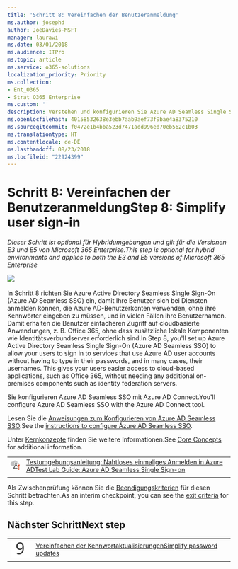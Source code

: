 ```yaml
---
title: 'Schritt 8: Vereinfachen der Benutzeranmeldung'
ms.author: josephd
author: JoeDavies-MSFT
manager: laurawi
ms.date: 03/01/2018
ms.audience: ITPro
ms.topic: article
ms.service: o365-solutions
localization_priority: Priority
ms.collection:
- Ent_O365
- Strat_O365_Enterprise
ms.custom: ''
description: Verstehen und konfigurieren Sie Azure AD Seamless Single Sign-On (Seamless SSO).
ms.openlocfilehash: 40158532638e3ebb7aab9aef73f9bae4a8375210
ms.sourcegitcommit: f0472e1b4bba523d7471add996ed70eb562c1b03
ms.translationtype: HT
ms.contentlocale: de-DE
ms.lasthandoff: 08/23/2018
ms.locfileid: "22924399"
---
```

# <a name="step-8-simplify-user-sign-in"></a><span data-ttu-id="e742c-103">Schritt 8: Vereinfachen der Benutzeranmeldung</span><span class="sxs-lookup"><span data-stu-id="e742c-103">Step 8: Simplify user sign-in</span></span>

<span data-ttu-id="e742c-104">*Dieser Schritt ist optional für Hybridumgebungen und gilt für die Versionen E3 und E5 von Microsoft 365 Enterprise.*</span><span class="sxs-lookup"><span data-stu-id="e742c-104">*This step is optional for hybrid environments and applies to both the E3 and E5 versions of Microsoft 365 Enterprise*</span></span>

![](./media/deploy-foundation-infrastructure/identity_icon-small.png)

<span data-ttu-id="e742c-p101">In Schritt 8 richten Sie Azure Active Directory Seamless Single Sign-On (Azure AD Seamless SSO) ein, damit Ihre Benutzer sich bei Diensten anmelden können, die Azure AD-Benutzerkonten verwenden, ohne ihre Kennwörter eingeben zu müssen, und in vielen Fällen ihre Benutzernamen. Damit erhalten die Benutzer einfacheren Zugriff auf cloudbasierte Anwendungen, z. B. Office 365, ohne dass zusätzliche lokale Komponenten wie Identitätsverbundserver erforderlich sind.</span><span class="sxs-lookup"><span data-stu-id="e742c-p101">In Step 8, you'll set up Azure Active Directory Seamless Single Sign-On (Azure AD Seamless SSO) to allow your users to sign in to services that use Azure AD user accounts without having to type in their passwords, and in many cases, their usernames. This gives your users easier access to cloud-based applications, such as Office 365, without needing any additional on-premises components such as identity federation servers.</span></span>

<span data-ttu-id="e742c-107">Sie konfigurieren Azure AD Seamless SSO mit Azure AD Connect.</span><span class="sxs-lookup"><span data-stu-id="e742c-107">You'll configure Azure AD Seamless SSO with the Azure AD Connect tool.</span></span>

<span data-ttu-id="e742c-108">Lesen Sie die [Anweisungen zum Konfigurieren von Azure AD Seamless SSO](https://docs.microsoft.com/azure/active-directory/connect/active-directory-aadconnect-sso-quick-start).</span><span class="sxs-lookup"><span data-stu-id="e742c-108">See the [instructions to configure Azure AD Seamless SSO](https://docs.microsoft.com/azure/active-directory/connect/active-directory-aadconnect-sso-quick-start).</span></span>

<span data-ttu-id="e742c-109">Unter [Kernkonzepte](https://docs.microsoft.com/microsoft-365-enterprise/microsoft-365-policies-configurations#core-concepts) finden Sie weitere Informationen.</span><span class="sxs-lookup"><span data-stu-id="e742c-109">See [Core Concepts](https://docs.microsoft.com/microsoft-365-enterprise/microsoft-365-policies-configurations#core-concepts) for additional information.</span></span>

|||
|:-------|:-----|
|![Testumgebungsanleitungen für die Microsoft-Cloud](media/m365-enterprise-test-lab-guides/cloud-tlg-icon-small.png)| [<span data-ttu-id="e742c-111">Testumgebungsanleitung: Nahtloses einmaliges Anmelden in Azure AD</span><span class="sxs-lookup"><span data-stu-id="e742c-111">Test Lab Guide: Azure AD Seamless Single Sign-on</span></span>](single-sign-on-m365-ent-test-environment.md) |
|||

<span data-ttu-id="e742c-112">Als Zwischenprüfung können Sie die [Beendigungskriterien](identity-exit-criteria.md#crit-identity-step8) für diesen Schritt betrachten.</span><span class="sxs-lookup"><span data-stu-id="e742c-112">As an interim checkpoint, you can see the [exit criteria](identity-exit-criteria.md#crit-identity-step8) for this step.</span></span>

## <a name="next-step"></a><span data-ttu-id="e742c-113">Nächster Schritt</span><span class="sxs-lookup"><span data-stu-id="e742c-113">Next step</span></span>

|||
|:-------|:-----|
|![](./media/stepnumbers/Step9.png)| [<span data-ttu-id="e742c-114">Vereinfachen der Kennwortaktualisierungen</span><span class="sxs-lookup"><span data-stu-id="e742c-114">Simplify password updates</span></span>](identity-password-writeback.md) |

